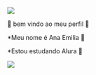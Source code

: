 ![](https://media.tenor.com/1TosOpNbIOQAAAAi/meme.gif)

🌼 bem vindo ao meu perfil 🌼

*Meu nome é Ana Emilia 🐝

*Estou estudando Alura 🎈

![](https://media.tenor.com/iAkp6ltDTR4AAAAi/hampter-sad.gif)
